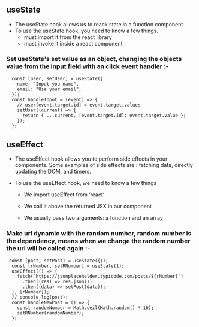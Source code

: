 ## useState

- The useState hook allows us to reack state in a function component
- To use the useState hook, you need to know a few things.
  - must import it from the react library
  - must invoke it inside a react component

### Set useState's set value as an object, changing the objects value from the input field with an click event handler :-

```
  const [user, setUser] = useState({
    name: "Input you name",
    email: "Use your email",
  });
  const handleInput = (event) => {
    // user[event.target.id] = event.target.value;
    setUser((current) => {
      return { ...current, [event.target.id]: event.target.value };
    });
  };
```

## useEffect

- The useEffect hook allows you to perform side effects in your components. Some examples of side effects are : fetching data, directly updating the DOM, and timers.
- To use the useEffect hook, we need to know a few things

  - We import useEffect from ‘react’

  - We call it above the returned JSX in our component

  - We usually pass two arguments: a function and an array

### Make url dynamic with the random number, random number is the dependency, means when we change the random number the url will be called again :-

```
 const [post, setPost] = useState({});
  const [rNumber, setRNumber] = useState(1);
  useEffect(() => {
    fetch(`https://jsonplaceholder.typicode.com/posts/${rNumber}`)
      .then((res) => res.json())
      .then((data) => setPost(data));
  }, [rNumber]);
  // console.log(post);
  const handleNewPost = () => {
    const randomNumber = Math.ceil(Math.random() * 10);
    setRNumber(randomNumber);
  };
```
